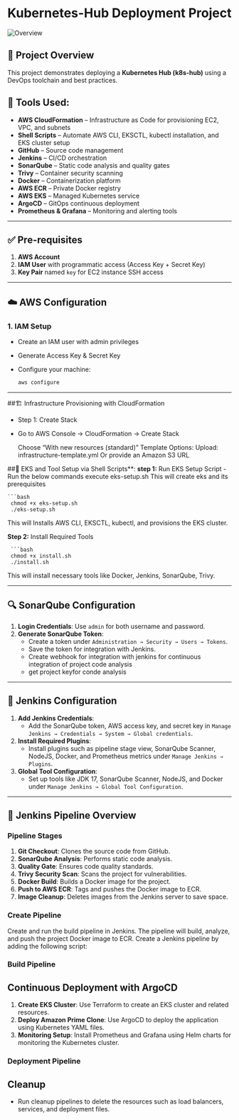 
# Kubernetes-Hub Deployment Project

![Overview](./src/Overview.png)

## 📘 Project Overview

This project demonstrates deploying a **Kubernetes Hub (k8s-hub)** using a DevOps toolchain and best practices.

## 🔧 Tools Used:

- **AWS CloudFormation** – Infrastructure as Code for provisioning EC2, VPC, and subnets
- **Shell Scripts** – Automate AWS CLI, EKSCTL, kubectl installation, and EKS cluster setup
- **GitHub** – Source code management
- **Jenkins** – CI/CD orchestration
- **SonarQube** – Static code analysis and quality gates
- **Trivy** – Container security scanning
- **Docker** – Containerization platform
- **AWS ECR** – Private Docker registry
- **AWS EKS** – Managed Kubernetes service
- **ArgoCD** – GitOps continuous deployment
- **Prometheus & Grafana** – Monitoring and alerting tools

---

## ✅ Pre-requisites

1. **AWS Account**
2. **IAM User** with programmatic access (Access Key + Secret Key)
3. **Key Pair** named `key` for EC2 instance SSH access

---

## ☁️ AWS Configuration

### 1. IAM Setup
- Create an IAM user with admin privileges
- Generate Access Key & Secret Key
- Configure your machine:

  ```bash
  aws configure
  ```
---

##🏗️ Infrastructure Provisioning with CloudFormation
   - Step 1: Create Stack
   - Go to AWS Console → CloudFormation → Create Stack

      Choose “With new resources (standard)”
        Template Options:
        Upload: infrastructure-template.yml
        Or provide an Amazon S3 URL

##🔧 EKS and Tool Setup via Shell Scripts**:
   **step 1:** Run EKS Setup Script
      - Run the below commands execute eks-setup.sh This will create eks and its prerequisites 
     
    ```bash
     chmod +x eks-setup.sh
     ./eks-setup.sh
   
This will Installs AWS CLI, EKSCTL, kubectl, and provisions the EKS cluster.

   **Step 2:** Install Required Tools
     
     ```bash
     chmod +x install.sh
     ./install.sh
     
This will install necessary tools like Docker, Jenkins, SonarQube, Trivy.

---

## 🔍 SonarQube Configuration
1. **Login Credentials**: Use `admin` for both username and password.
2. **Generate SonarQube Token**:
   - Create a token under `Administration → Security → Users → Tokens`.
   - Save the token for integration with Jenkins.
   - Create webhook for integration with jenkins for continuous integration of project code analysis 
   - get project keyfor conde analysis

---
     
## 🔧 Jenkins Configuration
1. **Add Jenkins Credentials**:
   - Add the SonarQube token, AWS access key, and secret key in `Manage Jenkins → Credentials → System → Global credentials`.
2. **Install Required Plugins**:
   - Install plugins such as pipeline stage view, SonarQube Scanner, NodeJS, Docker, and Prometheus metrics under `Manage Jenkins → Plugins`.
3. **Global Tool Configuration**:
   - Set up tools like JDK 17, SonarQube Scanner, NodeJS, and Docker under `Manage Jenkins → Global Tool Configuration`.

---

##  🚀 Jenkins Pipeline Overview
### Pipeline Stages
1. **Git Checkout**: Clones the source code from GitHub.
2. **SonarQube Analysis**: Performs static code analysis.
3. **Quality Gate**: Ensures code quality standards.
4. **Trivy Security Scan**: Scans the project for vulnerabilities.
5. **Docker Build**: Builds a Docker image for the project.
6. **Push to AWS ECR**: Tags and pushes the Docker image to ECR.
7. **Image Cleanup**: Deletes images from the Jenkins server to save space.

### Create Pipeline
Create and run the build pipeline in Jenkins. The pipeline will build, analyze, and push the project Docker image to ECR.
Create a Jenkins pipeline by adding the following script:

### Build Pipeline

## Continuous Deployment with ArgoCD
1. **Create EKS Cluster**: Use Terraform to create an EKS cluster and related resources.
2. **Deploy Amazon Prime Clone**: Use ArgoCD to deploy the application using Kubernetes YAML files.
3. **Monitoring Setup**: Install Prometheus and Grafana using Helm charts for monitoring the Kubernetes cluster.

### Deployment Pipeline

## Cleanup
- Run cleanup pipelines to delete the resources such as load balancers, services, and deployment files.


